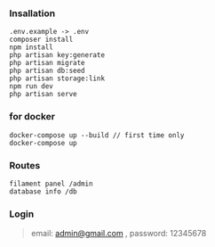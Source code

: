 ### Insallation

```
.env.example -> .env
composer install
npm install
php artisan key:generate
php artisan migrate
php artisan db:seed
php artisan storage:link
npm run dev
php artisan serve
```

### for docker

``` 
docker-compose up --build // first time only
docker-compose up
```

### Routes

```
filament panel /admin
database info /db
```

### Login

> email: admin@gmail.com ,
> password: 12345678